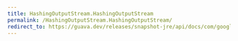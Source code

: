 ```yaml
---
title: HashingOutputStream.HashingOutputStream
permalink: /HashingOutputStream.HashingOutputStream/
redirect_to: https://guava.dev/releases/snapshot-jre/api/docs/com/google/common/hash/HashingOutputStream.html#HashingOutputStream-com.google.common.hash.HashFunction-java.io.OutputStream-
---
```

